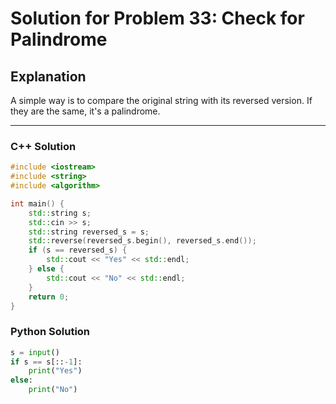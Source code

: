 # Solution for Problem 33: Check for Palindrome

## Explanation
A simple way is to compare the original string with its reversed version. If they are the same, it's a palindrome.

---

### C++ Solution
```cpp
#include <iostream>
#include <string>
#include <algorithm>

int main() {
    std::string s;
    std::cin >> s;
    std::string reversed_s = s;
    std::reverse(reversed_s.begin(), reversed_s.end());
    if (s == reversed_s) {
        std::cout << "Yes" << std::endl;
    } else {
        std::cout << "No" << std::endl;
    }
    return 0;
}
```

### Python Solution
```python
s = input()
if s == s[::-1]:
    print("Yes")
else:
    print("No")
```
